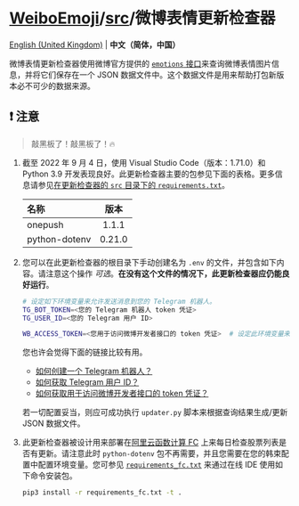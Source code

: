 # [WeiboEmoji](../../..)/[src](../)/微博表情更新检查器

[English (United Kingdom)](./README.md) | **中文（简体，中国）**

微博表情更新检查器使用微博官方提供的 [`emotions` 接口](https://open.weibo.com/wiki/2/emotions)来查询微博表情图片信息，并将它们保存在一个 JSON 数据文件中。这个数据文件是用来帮助打包新版本必不可少的数据来源。

## ❗ 注意

> 敲黑板了！敲黑板了！🔥

1. 截至 2022 年 9 月 4 日，使用 Visual Studio Code（版本：1.71.0）和 Python 3.9 开发表现良好。此更新检查器主要的包参见下面的表格。更多信息请参见[在更新检查器的 `src` 目录下的 `requirements.txt`](./src/requirements.txt)。

   | 名称          |  版本  |
   | :------------ | :----: |
   | onepush       | 1.1.1  |
   | python-dotenv | 0.21.0 |

2. 您可以在此更新检查器的根目录下手动创建名为 `.env` 的文件，并包含如下内容。请注意这个操作 _可选_。**在没有这个文件的情况下，此更新检查器应仍能良好运行**。

   ```sh
   # 设定如下环境变量来允许发送消息到您的 Telegram 机器人。
   TG_BOT_TOKEN=<您的 Telegram 机器人 token 凭证>
   TG_USER_ID=<您的 Telegram 用户 ID>

   WB_ACCESS_TOKEN=<您用于访问微博开发者接口的 token 凭证>  # 设定此环境变量来允许通过微博的接口查询数据。
   ```

   您也许会觉得下面的链接比较有用。

   - [如何创建一个 Telegram 机器人？](https://core.telegram.org/bots#3-how-do-i-create-a-bot)
   - [如何获取 Telegram 用户 ID？](https://bigone.zendesk.com/hc/en-us/articles/360008014894-How-to-get-the-Telegram-user-ID-)
   - [如何获取用于访问微博开发者接口的 token 凭证？](https://open.weibo.com/wiki/%E6%8E%88%E6%9D%83%E6%9C%BA%E5%88%B6)

   若一切配置妥当，则应可成功执行 `updater.py` 脚本来根据查询结果生成/更新 JSON 数据文件。

3. 此更新检查器被设计用来部署在[阿里云函数计算 FC](https://www.aliyun.com/product/fc) 上来每日检查股票列表是否有更新。请注意此时 `python-dotenv` 包不再需要，并且您需要在您的韩束配置中配置环境变量。您可参见 [`requirements_fc.txt`](./requirements_fc.txt) 来通过在线 IDE 使用如下命令安装包。

   ```sh
   pip3 install -r requirements_fc.txt -t .
   ```
